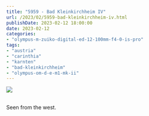 ```yaml
---
title: "5959 - Bad Kleinkirchheim IV"
url: /2023/02/5959-bad-kleinkirchheim-iv.html
publishDate: 2023-02-12 18:00:00
date: 2023-02-12
categories:
- "olympus-m-zuiko-digital-ed-12-100mm-f4-0-is-pro"
tags:
- "austria"
- "carinthia"
- "karnten"
- "bad-kleinkirchheim"
- "olympus-om-d-e-m1-mk-ii"
---
```

<div class="container">
<div class="center"><a target="_blank" href="https://d25zfm9zpd7gm5.cloudfront.net/1200x1200/2019/20190928_130513_lr.jpg"><img class="webfeedsFeaturedVisual" src="https://d25zfm9zpd7gm5.cloudfront.net/0600x0600/2019/20190928_130513_lr.jpg" /></a></div>
</div>
<br />

Seen from the west.
